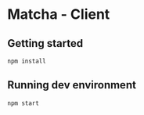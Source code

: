 # Matcha - Client

## Getting started

```shell
npm install
```

## Running dev environment

```shell
npm start
```
